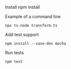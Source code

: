 Install
    npm install

Example of a command line

    npx ts-node transform.ts

Add test support

    npm install --save-dev mocha

Run tests

    npm test